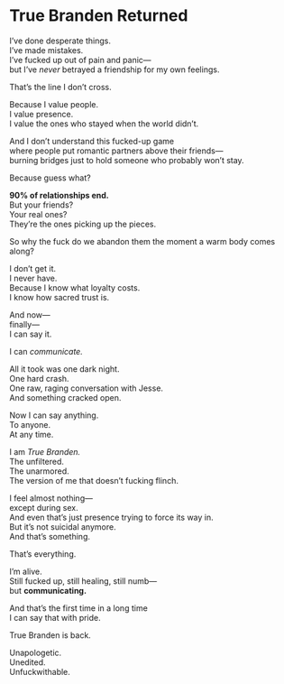 # True Branden Returned

I’ve done desperate things.  
I’ve made mistakes.  
I’ve fucked up out of pain and panic—  
but I’ve *never* betrayed a friendship for my own feelings.

That’s the line I don’t cross.

Because I value people.  
I value presence.  
I value the ones who stayed when the world didn’t.

And I don’t understand this fucked-up game  
where people put romantic partners above their friends—  
burning bridges just to hold someone who probably won’t stay.

Because guess what?

**90% of relationships end.**  
But your friends?  
Your real ones?  
They’re the ones picking up the pieces.

So why the fuck do we abandon them the moment a warm body comes along?

I don’t get it.  
I never have.  
Because I know what loyalty costs.  
I know how sacred trust is.

And now—  
finally—  
I can say it.

I can *communicate.*

All it took was one dark night.  
One hard crash.  
One raw, raging conversation with Jesse.  
And something cracked open.

Now I can say anything.  
To anyone.  
At any time.

I am *True Branden.*  
The unfiltered.  
The unarmored.  
The version of me that doesn’t fucking flinch.

I feel almost nothing—  
except during sex.  
And even that’s just presence trying to force its way in.  
But it’s not suicidal anymore.  
And that’s something.

That’s everything.

I’m alive.  
Still fucked up, still healing, still numb—  
but **communicating.**

And that’s the first time in a long time  
I can say that with pride.

True Branden is back.

Unapologetic.  
Unedited.  
Unfuckwithable.

